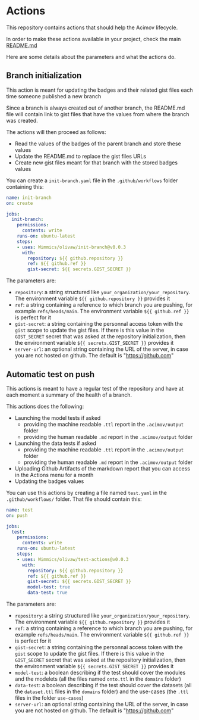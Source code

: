 # Actions

This repository contains actions that should help the Acimov lifecycle.

In order to make these actions available in your project, check the main [README.md](../README.md#getting-started)

Here are some details about the parameters and what the actions do.

## Branch initialization

This action is meant for updating the badges and their related gist files each time someone published a new branch

Since a branch is always created out of another branch, the README.md file will contain link to gist files that have the values from where the branch was created.

The actions will then proceed as follows:

* Read the values of the badges of the parent branch and store these values
* Update the README.md to replace the gist files URLs
* Create new gist files meant for that branch with the stored badges values

You can create a `init-branch.yaml` file in the `.github/workflows` folder containing this:

```yaml
name: init-branch
on: create

jobs:
  init-branch:
    permissions:
      contents: write
    runs-on: ubuntu-latest
    steps:
    - uses: Wimmics/olivaw/init-branch@v0.0.3
      with:
        repository: ${{ github.repository }}
        ref: ${{ github.ref }}
        gist-secret: ${{ secrets.GIST_SECRET }}
```

The parameters are:
* `repository`: a string structured like `your_organization/your_repository`. The environment variable `${{ github.repository }}` provides it
* `ref`: a string containing a reference to which branch you are pushing, for example `refs/heads/main`. The environment variable `${{ github.ref }}` is perfect for it
* `gist-secret`: a string containing the personnal access token with the `gist` scope to update the gist files. If there is this value in the `GIST_SECRET` secret that was asked at the repository initialization, then the environment variable `${{ secrets.GIST_SECRET }}` provides it
* `server-url`: an optional string containing the URL of the server, in case you are not hosted on github. The default is "https://github.com"

## Automatic test on push

This actions is meant to have a regular test of the repository and have at each moment a summary of the health of a branch.

This actions does the following:

* Launching the model tests if asked
  * providing the machine readable `.ttl` report in the `.acimov/output` folder
  * providing the human readable `.md` report in the `.acimov/output` folder
* Launching the data tests if asked
  * providing the machine readable `.ttl` report in the `.acimov/output` folder
  * providing the human readable `.md` report in the `.acimov/output` folder
* Uploading Github Artifacts of the markdown report that you can access in the Actions menu for a month
* Updating the badges values

You can use this actions by creating a file named `test.yaml` in the `.github/workflows/` folder. That file should contain this:

```yaml
name: test
on: push

jobs:
  test:
    permissions:
      contents: write
    runs-on: ubuntu-latest
    steps:
    - uses: Wimmics/olivaw/test-actions@v0.0.3
      with:
        repository: ${{ github.repository }}
        ref: ${{ github.ref }}
        gist-secret: ${{ secrets.GIST_SECRET }}
        model-test: true
        data-test: true
```

The parameters are:

* `repository`: a string structured like `your_organization/your_repository`. The environment variable `${{ github.repository }}` provides it
* `ref`: a string containing a reference to which branch you are pushing, for example `refs/heads/main`. The environment variable `${{ github.ref }}` is perfect for it
* `gist-secret`: a string containing the personnal access token with the `gist` scope to update the gist files. If there is this value in the `GIST_SECRET` secret that was asked at the repository initialization, then the environment variable `${{ secrets.GIST_SECRET }}` provides it
* `model-test`: a boolean describing if the test should cover the modules and the modelets (all the files named `onto.ttl` in the `domains` folder)
* `data-test`: a boolean describing if the test should cover the datasets (all the `dataset.ttl` files in the `domains` folder) and the use-cases (the `.ttl` files in the folder `use-cases`) 
* `server-url`: an optional string containing the URL of the server, in case you are not hosted on github. The default is "https://github.com"
